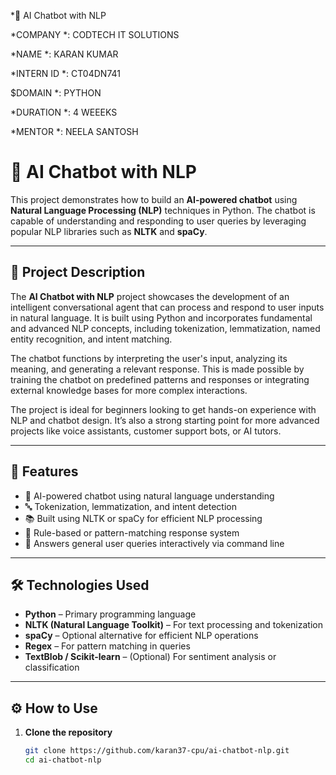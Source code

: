 *🤖 AI Chatbot with NLP

*COMPANY *: CODTECH IT SOLUTIONS

*NAME *: KARAN KUMAR

*INTERN ID *: CT04DN741

$DOMAIN *: PYTHON

*DURATION *: 4 WEEEKS

*MENTOR *: NEELA SANTOSH 


# 🤖 AI Chatbot with NLP

This project demonstrates how to build an **AI-powered chatbot** using **Natural Language Processing (NLP)** techniques in Python. The chatbot is capable of understanding and responding to user queries by leveraging popular NLP libraries such as **NLTK** and **spaCy**.

---

## 📌 Project Description

The **AI Chatbot with NLP** project showcases the development of an intelligent conversational agent that can process and respond to user inputs in natural language. It is built using Python and incorporates fundamental and advanced NLP concepts, including tokenization, lemmatization, named entity recognition, and intent matching.

The chatbot functions by interpreting the user's input, analyzing its meaning, and generating a relevant response. This is made possible by training the chatbot on predefined patterns and responses or integrating external knowledge bases for more complex interactions.

The project is ideal for beginners looking to get hands-on experience with NLP and chatbot design. It’s also a strong starting point for more advanced projects like voice assistants, customer support bots, or AI tutors.

---

## 🚀 Features

- 🤖 AI-powered chatbot using natural language understanding  
- 🔤 Tokenization, lemmatization, and intent detection  
- 📚 Built using NLTK or spaCy for efficient NLP processing  
- 🧠 Rule-based or pattern-matching response system  
- 💬 Answers general user queries interactively via command line

---

## 🛠 Technologies Used

- **Python** – Primary programming language  
- **NLTK (Natural Language Toolkit)** – For text processing and tokenization  
- **spaCy** – Optional alternative for efficient NLP operations  
- **Regex** – For pattern matching in queries  
- **TextBlob / Scikit-learn** – (Optional) For sentiment analysis or classification

---

## ⚙️ How to Use

1. **Clone the repository**
   ```bash
   git clone https://github.com/karan37-cpu/ai-chatbot-nlp.git
   cd ai-chatbot-nlp

